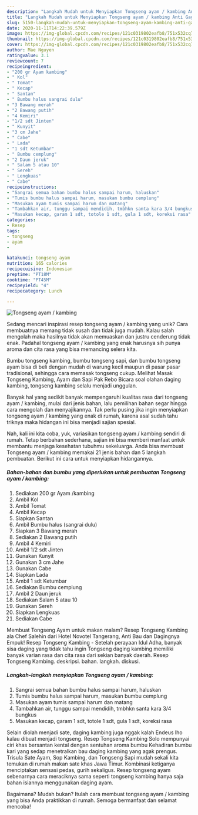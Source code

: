 ```yaml
---
description: "Langkah Mudah untuk Menyiapkan Tongseng ayam / kambing Anti Gagal"
title: "Langkah Mudah untuk Menyiapkan Tongseng ayam / kambing Anti Gagal"
slug: 5150-langkah-mudah-untuk-menyiapkan-tongseng-ayam-kambing-anti-gagal
date: 2020-11-11T14:22:39.579Z
image: https://img-global.cpcdn.com/recipes/121c0319802eafb8/751x532cq70/tongseng-ayam-kambing-foto-resep-utama.jpg
thumbnail: https://img-global.cpcdn.com/recipes/121c0319802eafb8/751x532cq70/tongseng-ayam-kambing-foto-resep-utama.jpg
cover: https://img-global.cpcdn.com/recipes/121c0319802eafb8/751x532cq70/tongseng-ayam-kambing-foto-resep-utama.jpg
author: Mae Nguyen
ratingvalue: 3.1
reviewcount: 7
recipeingredient:
- "200 gr Ayam kambing"
- " Kol"
- " Tomat"
- " Kecap"
- " Santan"
- " Bumbu halus sangrai dulu"
- "3 Bawang merah"
- "2 Bawang putih"
- "4 Kemiri"
- "1/2 sdt Jinten"
- " Kunyit"
- "3 cm Jahe"
- " Cabe"
- " Lada"
- "1 sdt Ketumbar"
- " Bumbu cemplung"
- "2 Daun jeruk"
- " Salam 5 atau 10"
- " Sereh"
- " Lengkuas"
- " Cabe"
recipeinstructions:
- "Sangrai semua bahan bumbu halus sampai harum, haluskan"
- "Tumis bumbu halus sampai harum, masukan bumbu cemplung"
- "Masukan ayam tumis sampai harum dan matang"
- "Tambahkan air, tunggu sampai mendidih, tmbhkn santa kara 3/4 bungkus"
- "Masukan kecap, garam 1 sdt, totole 1 sdt, gula 1 sdt, koreksi rasa"
categories:
- Resep
tags:
- tongseng
- ayam
- 

katakunci: tongseng ayam  
nutrition: 165 calories
recipecuisine: Indonesian
preptime: "PT18M"
cooktime: "PT45M"
recipeyield: "4"
recipecategory: Lunch

---
```



![Tongseng ayam / kambing](https://img-global.cpcdn.com/recipes/121c0319802eafb8/751x532cq70/tongseng-ayam-kambing-foto-resep-utama.jpg)

Sedang mencari inspirasi resep tongseng ayam / kambing yang unik? Cara membuatnya memang tidak susah dan tidak juga mudah. Kalau salah mengolah maka hasilnya tidak akan memuaskan dan justru cenderung tidak enak. Padahal tongseng ayam / kambing yang enak harusnya sih punya aroma dan cita rasa yang bisa memancing selera kita.

Bumbu tongseng kambing, bumbu tongseng sapi, dan bumbu tongseng ayam bisa di beli dengan mudah di warung kecil maupun di pasar pasar tradisional, sehingga cara memasak tongseng cukup. Melihat Masak Tongseng Kambing, Ayam dan Sapi Pak Rebo Bicara soal olahan daging kambing, tongseng kambing selalu menjadi unggulan.

Banyak hal yang sedikit banyak mempengaruhi kualitas rasa dari tongseng ayam / kambing, mulai dari jenis bahan, lalu pemilihan bahan segar hingga cara mengolah dan menyajikannya. Tak perlu pusing jika ingin menyiapkan tongseng ayam / kambing yang enak di rumah, karena asal sudah tahu triknya maka hidangan ini bisa menjadi sajian spesial.


Nah, kali ini kita coba, yuk, variasikan tongseng ayam / kambing sendiri di rumah. Tetap berbahan sederhana, sajian ini bisa memberi manfaat untuk membantu menjaga kesehatan tubuhmu sekeluarga. Anda bisa membuat Tongseng ayam / kambing memakai 21 jenis bahan dan 5 langkah pembuatan. Berikut ini cara untuk menyiapkan hidangannya.

<!--inarticleads1-->

##### Bahan-bahan dan bumbu yang diperlukan untuk pembuatan Tongseng ayam / kambing:

1. Sediakan 200 gr Ayam /kambing
1. Ambil  Kol
1. Ambil  Tomat
1. Ambil  Kecap
1. Siapkan  Santan
1. Ambil  Bumbu halus (sangrai dulu)
1. Siapkan 3 Bawang merah
1. Sediakan 2 Bawang putih
1. Ambil 4 Kemiri
1. Ambil 1/2 sdt Jinten
1. Gunakan  Kunyit
1. Gunakan 3 cm Jahe
1. Gunakan  Cabe
1. Siapkan  Lada
1. Ambil 1 sdt Ketumbar
1. Sediakan  Bumbu cemplung
1. Ambil 2 Daun jeruk
1. Sediakan  Salam 5 atau 10
1. Gunakan  Sereh
1. Siapkan  Lengkuas
1. Sediakan  Cabe


Membuat Tongseng Ayam untuk makan malam? Resep Tongseng Kambing ala Chef Salehin dari Hotel Novotel Tangerang, Anti Bau dan Dagingnya Empuk! Resep Tongseng Kambing - Setelah perayaan Idul Adha, banyak sisa daging yang tidak tahu ingin Tongseng daging kambing memiliki banyak varian rasa dan cita rasa dari sekian banyak daerah. Resep Tongseng Kambing. deskripsi. bahan. langkah. diskusi. 

<!--inarticleads2-->

##### Langkah-langkah menyiapkan Tongseng ayam / kambing:

1. Sangrai semua bahan bumbu halus sampai harum, haluskan
1. Tumis bumbu halus sampai harum, masukan bumbu cemplung
1. Masukan ayam tumis sampai harum dan matang
1. Tambahkan air, tunggu sampai mendidih, tmbhkn santa kara 3/4 bungkus
1. Masukan kecap, garam 1 sdt, totole 1 sdt, gula 1 sdt, koreksi rasa


Selain diolah menjadi sate, daging kambing juga nggak kalah Endeus lho kalau dibuat menjadi tongseng. Resep Tongseng Kambing Solo mempunyai ciri khas bersantan kental dengan sentuhan aroma bumbu Kehadiran bumbu kari yang sedap menetralkan bau daging kambing yang agak prengus. Trisula Sate Ayam, Sop Kambing, dan Tongseng Sapi mudah sekali kita temukan di rumah makan sate khas Jawa Timur. Kombinasi ketiganya menciptakan sensasi pedas, gurih sekaligus. Resep tongseng ayam sebenarnya cara meraciknya sama seperti tongseng kambing hanya saja bahan isiannya menggunakan daging ayam. 

Bagaimana? Mudah bukan? Itulah cara membuat tongseng ayam / kambing yang bisa Anda praktikkan di rumah. Semoga bermanfaat dan selamat mencoba!

